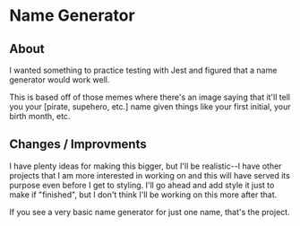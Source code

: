 # Name Generator

## About
I wanted something to practice testing with Jest and figured that a name generator would work well. 

This is based off of those memes where there's an image saying that it'll tell you your [pirate, supehero, etc.] name given things like your first initial, your birth month, etc. 

## Changes / Improvments
I have plenty ideas for making this bigger, but I'll be realistic--I have other projects that I am more interested in working on and this will have served its purpose even before I get to styling. I'll go ahead and add style it just to make if "finished", but I don't think I'll be working on this more after that. 

If you see a very basic name generator for just one name, that's the project. 